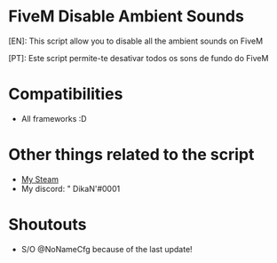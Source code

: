 # FiveM Disable Ambient Sounds

[EN]:
This script allow you to disable all the ambient sounds on FiveM

[PT]:
Este script permite-te desativar todos os sons de fundo do FiveM

# Compatibilities
- All frameworks :D

# Other things related to the script
- [My Steam](https://steamcommunity.com/id/DikaN1337)
- My discord: " DikaN'#0001

# Shoutouts
- S/O @NoNameCfg because of the last update!
